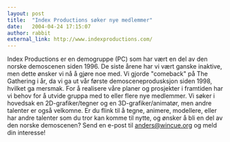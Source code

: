 ```yaml
---
layout: post
title:  "Index Productions søker nye medlemmer"
date:   2004-04-24 17:15:07
author: rabbit
external_link: http://www.indexproductions.com/
---
```

Index Productions er en demogruppe (PC) som har vært en del av den
norske demoscenen siden 1996. De siste årene har vi vært ganske
inaktive, men dette ønsker vi nå å gjøre noe med. Vi gjorde "comeback"
på The Gathering i år, da vi ga ut vår første demosceneprodusksjon siden
1998, hvilket ga mersmak. For å realisere våre planer og prosjekter i
framtiden har vi behov for å utvide gruppa med to eller flere nye
medlemmer. Vi søker i hovedsak en 2D-grafiker/tegner og en
3D-grafiker/animatør, men andre talenter er også velkomne. Er du flink
til å tegne, animere, modellere, eller har andre talenter som du tror
kan komme til nytte, og ønsker å bli en del av den norske demoscenen?
Send en e-post til anders@wincue.org og meld din interesse!


